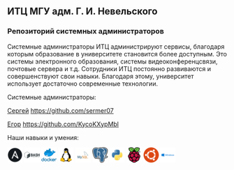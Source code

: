 ## ИТЦ МГУ адм. Г. И. Невельского
### Репозиторий системных администраторов

Системные администраторы ИТЦ администрируют сервисы, благодаря которым образование в университете становится более доступным.
Это системы электронного образования, системы видеоконференцсвязи, почтовые сервера и т.д.
Сотрудники ИТЦ постоянно развиваются и совершенствуют свои навыки. Благодаря этому, университет использует достаточно современные технологии.

Системные администраторы:

[Сергей](https://github.com/sermer07) https://github.com/sermer07

[Егор](https://github.com/KycoKXypMbl) https://github.com/KycoKXypMbl

Наши навыки и умения:

<img src="https://raw.githubusercontent.com/github/explore/80688e429a7d4ef2fca1e82350fe8e3517d3494d/topics/ansible/ansible.png" width="35px" /> <img src="https://raw.githubusercontent.com/github/explore/80688e429a7d4ef2fca1e82350fe8e3517d3494d/topics/bash/bash.png" width="35px" /> <img src="https://raw.githubusercontent.com/github/explore/80688e429a7d4ef2fca1e82350fe8e3517d3494d/topics/docker/docker.png" width="35px" /> <img src="https://raw.githubusercontent.com/github/explore/80688e429a7d4ef2fca1e82350fe8e3517d3494d/topics/linux/linux.png" width="35px" /> <img src="https://raw.githubusercontent.com/github/explore/80688e429a7d4ef2fca1e82350fe8e3517d3494d/topics/mysql/mysql.png" width="35px" /> <img src="https://raw.githubusercontent.com/github/explore/80688e429a7d4ef2fca1e82350fe8e3517d3494d/topics/postgresql/postgresql.png" width="35px" /> <img src="https://raw.githubusercontent.com/github/explore/80688e429a7d4ef2fca1e82350fe8e3517d3494d/topics/python/python.png" width="35px" /> <img src="https://raw.githubusercontent.com/github/explore/80688e429a7d4ef2fca1e82350fe8e3517d3494d/topics/raspberry-pi/raspberry-pi.png" width="35px" /> <img src="https://raw.githubusercontent.com/github/explore/80688e429a7d4ef2fca1e82350fe8e3517d3494d/topics/ubuntu/ubuntu.png" width="35px" /> <img src="https://raw.githubusercontent.com/github/explore/80688e429a7d4ef2fca1e82350fe8e3517d3494d/topics/windows/windows.png" width="35px" />
